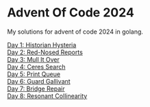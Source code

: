 # Advent Of Code 2024

My solutions for advent of code 2024 in golang.

[Day 1: Historian Hysteria](./day01/)<br>
[Day 2: Red-Nosed Reports](./day02/)<br>
[Day 3: Mull It Over](./day03/)<br>
[Day 4: Ceres Search](./day04/)<br>
[Day 5: Print Queue](./day05/)<br>
[Day 6: Guard Gallivant](./day06/)<br>
[Day 7: Bridge Repair](./day07)<br>
[Day 8: Resonant Collinearity](./day08)<br>
